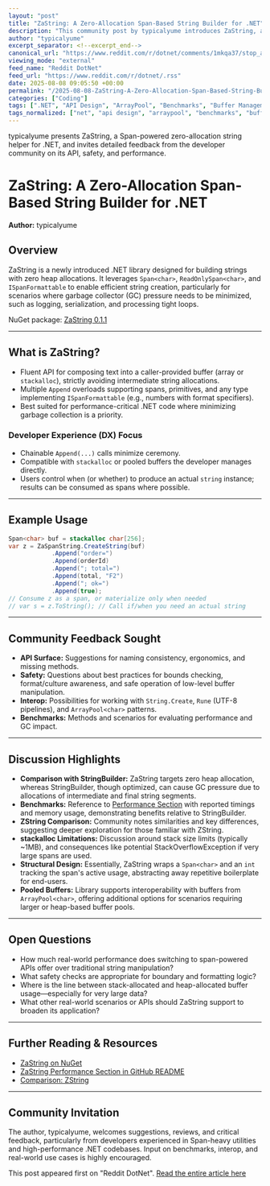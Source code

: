 ```yaml
---
layout: "post"
title: "ZaString: A Zero-Allocation Span-Based String Builder for .NET"
description: "This community post by typicalyume introduces ZaString, a newly released .NET library that focuses on building strings with zero heap allocations by leveraging Span, ReadOnlySpan, and ISpanFormattable. The author outlines the library's API, performance goals, practical usage scenarios, and its differentiation from other libraries like ZString and StringBuilder. Discussion covers technical design choices, API ergonomics, memory safety, interop opportunities, and performance considerations for garbage collection avoidance. Community feedback explores trade-offs, limitations (such as stackalloc size), and scenarios for high-performance .NET applications."
author: "typicalyume"
excerpt_separator: <!--excerpt_end-->
canonical_url: "https://www.reddit.com/r/dotnet/comments/1mkqa37/stop_allocating_strings_i_built_a_spanpowered/"
viewing_mode: "external"
feed_name: "Reddit DotNet"
feed_url: "https://www.reddit.com/r/dotnet/.rss"
date: 2025-08-08 09:05:50 +00:00
permalink: "/2025-08-08-ZaString-A-Zero-Allocation-Span-Based-String-Builder-for-NET.html"
categories: ["Coding"]
tags: [".NET", "API Design", "ArrayPool", "Benchmarks", "Buffer Management", "C#", "Coding", "Community", "Garbage Collection", "ISpanFormattable", "Logging", "NuGet", "Performance", "ReadOnlySpan", "Serialization", "Span", "Stackalloc", "StringBuilder", "ZaString", "Zero Allocation", "ZString"]
tags_normalized: ["net", "api design", "arraypool", "benchmarks", "buffer management", "c", "coding", "community", "garbage collection", "ispanformattable", "logging", "nuget", "performance", "readonlyspan", "serialization", "span", "stackalloc", "stringbuilder", "zastring", "zero allocation", "zstring"]
---
```


typicalyume presents ZaString, a Span-powered zero-allocation string helper for .NET, and invites detailed feedback from the developer community on its API, safety, and performance.<!--excerpt_end-->

# ZaString: A Zero-Allocation Span-Based String Builder for .NET

**Author:** typicalyume

## Overview

ZaString is a newly introduced .NET library designed for building strings with zero heap allocations. It leverages `Span<char>`, `ReadOnlySpan<char>`, and `ISpanFormattable` to enable efficient string creation, particularly for scenarios where garbage collector (GC) pressure needs to be minimized, such as logging, serialization, and processing tight loops.

NuGet package: [ZaString 0.1.1](https://www.nuget.org/packages/ZaString/0.1.1)

---

## What is ZaString?

- Fluent API for composing text into a caller-provided buffer (array or `stackalloc`), strictly avoiding intermediate string allocations.
- Multiple `Append` overloads supporting spans, primitives, and any type implementing `ISpanFormattable` (e.g., numbers with format specifiers).
- Best suited for performance-critical .NET code where minimizing garbage collection is a priority.

### Developer Experience (DX) Focus

- Chainable `Append(...)` calls minimize ceremony.
- Compatible with `stackalloc` or pooled buffers the developer manages directly.
- Users control when (or whether) to produce an actual `string` instance; results can be consumed as spans where possible.

---

## Example Usage

```csharp
Span<char> buf = stackalloc char[256];
var z = ZaSpanString.CreateString(buf)
            .Append("order=")
            .Append(orderId)
            .Append("; total=")
            .Append(total, "F2")
            .Append("; ok=")
            .Append(true);
// Consume z as a span, or materialize only when needed
// var s = z.ToString(); // Call if/when you need an actual string
```

---

## Community Feedback Sought

- **API Surface:** Suggestions for naming consistency, ergonomics, and missing methods.
- **Safety:** Questions about best practices for bounds checking, format/culture awareness, and safe operation of low-level buffer manipulation.
- **Interop:** Possibilities for working with `String.Create`, `Rune` (UTF-8 pipelines), and `ArrayPool<char>` patterns.
- **Benchmarks:** Methods and scenarios for evaluating performance and GC impact.

---

## Discussion Highlights

- **Comparison with StringBuilder:** ZaString targets zero heap allocation, whereas StringBuilder, though optimized, can cause GC pressure due to allocations of intermediate and final string segments.
- **Benchmarks:** Reference to [Performance Section](https://github.com/CorentinGS/ZaString?tab=readme-ov-file#-performance) with reported timings and memory usage, demonstrating benefits relative to StringBuilder.
- **ZString Comparison:** Community notes similarities and key differences, suggesting deeper exploration for those familiar with ZString.
- **stackalloc Limitations:** Discussion around stack size limits (typically ~1MB), and consequences like potential StackOverflowException if very large spans are used.
- **Structural Design:** Essentially, ZaString wraps a `Span<char>` and an `int` tracking the span's active usage, abstracting away repetitive boilerplate for end-users.
- **Pooled Buffers:** Library supports interoperability with buffers from `ArrayPool<char>`, offering additional options for scenarios requiring larger or heap-based buffer pools.

---

## Open Questions

- How much real-world performance does switching to span-powered APIs offer over traditional string manipulation?
- What safety checks are appropriate for boundary and formatting logic?
- Where is the line between stack-allocated and heap-allocated buffer usage—especially for very large data?
- What other real-world scenarios or APIs should ZaString support to broaden its application?

---

## Further Reading & Resources

- [ZaString on NuGet](https://www.nuget.org/packages/ZaString/0.1.1)
- [ZaString Performance Section in GitHub README](https://github.com/CorentinGS/ZaString?tab=readme-ov-file#-performance)
- [Comparison: ZString](https://github.com/Cysharp/ZString)

---

## Community Invitation

The author, typicalyume, welcomes suggestions, reviews, and critical feedback, particularly from developers experienced in Span-heavy utilities and high-performance .NET codebases. Input on benchmarks, interop, and real-world use cases is highly encouraged.

This post appeared first on "Reddit DotNet". [Read the entire article here](https://www.reddit.com/r/dotnet/comments/1mkqa37/stop_allocating_strings_i_built_a_spanpowered/)
